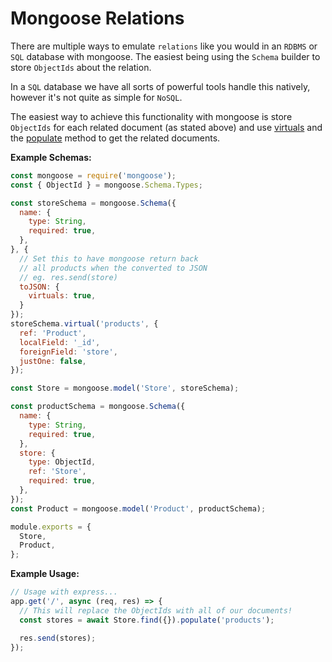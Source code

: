 
# Mongoose Relations

There are multiple ways to emulate `relations` like you would in an `RDBMS` or `SQL` database with mongoose. The easiest being using the `Schema` builder to store `ObjectIds` about the relation.

In a `SQL` database we have all sorts of powerful tools handle this natively, however it's not quite as simple for `NoSQL`.

The easiest way to achieve this functionality with mongoose is store `ObjectIds` for each related document (as stated above) and use [virtuals](https://mongoosejs.com/docs/guide.html#virtuals) and the [populate](https://mongoosejs.com/docs/populate.html) method to get the related documents.

**Example Schemas:**
```js
const mongoose = require('mongoose');
const { ObjectId } = mongoose.Schema.Types;

const storeSchema = mongoose.Schema({
  name: {
    type: String,
    required: true,
  },
}, {
  // Set this to have mongoose return back 
  // all products when the converted to JSON
  // eg. res.send(store)
  toJSON: {
    virtuals: true,
  }
});
storeSchema.virtual('products', {
  ref: 'Product',
  localField: '_id',
  foreignField: 'store',
  justOne: false,
});

const Store = mongoose.model('Store', storeSchema);

const productSchema = mongoose.Schema({
  name: {
    type: String,
    required: true,
  },
  store: {
    type: ObjectId,
    ref: 'Store',
    required: true,
  },
});
const Product = mongoose.model('Product', productSchema);

module.exports = {
  Store,
  Product,
};
```

**Example Usage:**

```js
// Usage with express...
app.get('/', async (req, res) => {
  // This will replace the ObjectIds with all of our documents!
  const stores = await Store.find({}).populate('products');

  res.send(stores);
});
```
